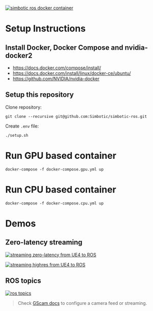 [![simbotic ros docker container](https://raw.githubusercontent.com/racsoraul/simbotic-ros/master/docs/media/simbotic_ros_launch.gif)](https://www.youtube.com/watch?v=E8aY146W6-U)

# Setup Instructions

## Install Docker, Docker Compose and nvidia-docker2
- https://docs.docker.com/compose/install/
- https://docs.docker.com/install/linux/docker-ce/ubuntu/
- https://github.com/NVIDIA/nvidia-docker

## Setup this repository
Clone repository:
```
git clone --recursive git@github.com:Simbotic/simbotic-ros.git
```
Create `.env` file:
```
./setup.sh
```
# Run GPU based container
```
docker-compose -f docker-compose.gpu.yml up
```
# Run CPU based container
```
docker-compose -f docker-compose.cpu.yml up
```
# Demos

## Zero-latency streaming
[![streaming zero-latency from UE4 to ROS](https://raw.githubusercontent.com/racsoraul/simbotic-ros/master/docs/media/streaming_camera_ros_gst.gif)](https://youtu.be/71B5teyduqU)

[![streaming highres from UE4 to ROS](https://raw.githubusercontent.com/racsoraul/simbotic-ros/master/docs/media/streaming_image_ros.gif)](https://youtu.be/71B5teyduqU)

## ROS topics
[![ros topics](https://raw.githubusercontent.com/racsoraul/simbotic-ros/master/docs/media/simbotic_ros_topics.gif)](https://youtu.be/7ecwkY0zGpE)

> Check [GScam docs](https://github.com/ros-drivers/gscam) to configure a camera feed or streaming.
